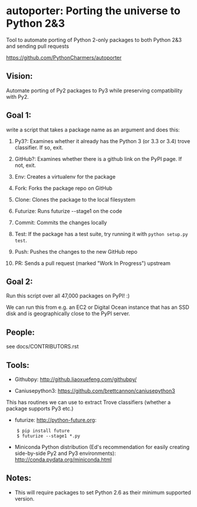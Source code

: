 autoporter: Porting the universe to Python 2&3
==============================================

Tool to automate porting of Python 2-only packages to both Python 2&amp;3 and sending pull requests

https://github.com/PythonCharmers/autoporter


Vision:
-------
Automate porting of Py2 packages to Py3 while preserving compatibility with Py2.


Goal 1:
-------
write a script that takes a package name as an argument and does this:

1. Py3?: Examines whether it already has the Python 3 (or 3.3 or 3.4) trove classifier. If so, exit.

2. GitHub?: Examines whether there is a github link on the PyPI page. If not, exit.

3. Env: Creates a virtualenv for the package

4. Fork: Forks the package repo on GitHub

5. Clone: Clones the package to the local filesystem

6. Futurize: Runs futurize --stage1 on the code

7. Commit: Commits the changes locally

8. Test: If the package has a test suite, try running it with ``python setup.py test``.

8. Push: Pushes the changes to the new GitHub repo

9. PR: Sends a pull request (marked "Work In Progress") upstream


Goal 2:
-------
Run this script over all 47,000 packages on PyPI! :)

We can run this from e.g. an EC2 or Digital Ocean instance that has an SSD disk and is geographically close to the PyPI server.


People:
-------

see docs/CONTRIBUTORS.rst


Tools:
------

- Githubpy: http://github.liaoxuefeng.com/githubpy/

- Caniusepython3: https://github.com/brettcannon/caniusepython3

This has routines we can use to extract Trove classifiers (whether a package supports Py3 etc.)

- futurize: http://python-future.org:
```
    $ pip install future
    $ futurize --stage1 *.py
```
- Miniconda Python distribution (Ed's recommendation for easily creating side-by-side Py2 and Py3 environments): http://conda.pydata.org/miniconda.html


Notes:
------

- This will require packages to set Python 2.6 as their minimum supported version.

